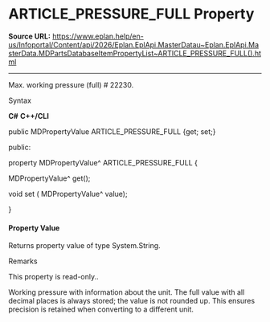 # ARTICLE_PRESSURE_FULL Property

**Source URL:** https://www.eplan.help/en-us/Infoportal/Content/api/2026/Eplan.EplApi.MasterDatau~Eplan.EplApi.MasterData.MDPartsDatabaseItemPropertyList~ARTICLE_PRESSURE_FULL().html

---

Max. working pressure (full) # 22230.

Syntax

**C#**
**C++/CLI**


public MDPropertyValue ARTICLE_PRESSURE_FULL {get; set;}

public:

property MDPropertyValue^ ARTICLE_PRESSURE_FULL {

   MDPropertyValue^ get();

   void set (    MDPropertyValue^ value);

}


#### Property Value

Returns property value of type System.String.

Remarks

This property is read-only..

Working pressure with information about the unit. The full value with all decimal places is always stored; the value is not rounded up. This ensures precision is retained when converting to a different unit.
